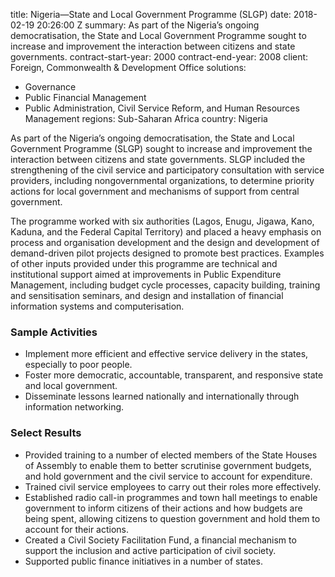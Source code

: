 
title: Nigeria—State and Local Government Programme (SLGP)
date: 2018-02-19 20:26:00 Z
summary: As part of the Nigeria’s ongoing democratisation, the State and Local Government
  Programme  sought to increase and improvement the interaction between citizens and
  state governments.
contract-start-year: 2000
contract-end-year: 2008
client: Foreign, Commonwealth & Development Office
solutions:
- Governance
- Public Financial Management
- Public Administration, Civil Service Reform, and Human Resources Management
regions: Sub-Saharan Africa
country: Nigeria


As part of the Nigeria’s ongoing democratisation, the State and Local Government Programme (SLGP) sought to increase and improvement the interaction between citizens and state governments. SLGP included the strengthening of the civil service and participatory consultation with service providers, including nongovernmental organizations, to determine priority actions for local government and mechanisms of support from central government.

The programme worked with six authorities (Lagos, Enugu, Jigawa, Kano, Kaduna, and the Federal Capital Territory) and placed a heavy emphasis on process and organisation development and the design and development of demand-driven pilot projects designed to promote best practices. Examples of other inputs provided under this programme are technical and institutional support aimed at improvements in Public Expenditure Management, including budget cycle processes, capacity building, training and sensitisation seminars, and design and installation of financial information systems and computerisation.

### Sample Activities
* Implement more efficient and effective service delivery in the states, especially to poor people.
* Foster more democratic, accountable, transparent, and responsive state and local government.
* Disseminate lessons learned nationally and internationally through information networking.

### Select Results
* Provided training to a number of elected members of the State Houses of Assembly to enable them to better scrutinise government budgets, and hold government and the civil service to account for expenditure.
* Trained civil service employees to carry out their roles more effectively.
* Established radio call-in programmes and town hall meetings to enable government to inform citizens of their actions and how budgets are being spent, allowing citizens to question government and hold them to account for their actions.
* Created a Civil Society Facilitation Fund, a financial mechanism to support the inclusion and active participation of civil society.
* Supported public finance initiatives in a number of states.
